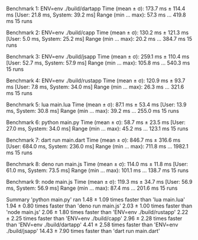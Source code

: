 Benchmark 1: ENV=env ./build/dartapp
  Time (mean ± σ):     173.7 ms ± 114.4 ms    [User: 21.8 ms, System: 39.2 ms]
  Range (min … max):    57.3 ms … 419.8 ms    15 runs
 
Benchmark 2: ENV=env ./build/capp
  Time (mean ± σ):     130.2 ms ± 121.3 ms    [User: 5.0 ms, System: 25.2 ms]
  Range (min … max):    20.2 ms … 384.7 ms    15 runs
 
Benchmark 3: ENV=env ./build/jsapp
  Time (mean ± σ):     259.1 ms ± 110.4 ms    [User: 52.7 ms, System: 57.9 ms]
  Range (min … max):   105.8 ms … 540.3 ms    15 runs
 
Benchmark 4: ENV=env ./build/rustapp
  Time (mean ± σ):     120.9 ms ±  93.7 ms    [User: 7.8 ms, System: 34.0 ms]
  Range (min … max):    26.3 ms … 321.6 ms    15 runs
 
Benchmark 5: lua main.lua
  Time (mean ± σ):      87.1 ms ±  53.4 ms    [User: 13.9 ms, System: 30.8 ms]
  Range (min … max):    39.2 ms … 255.0 ms    15 runs
 
Benchmark 6: python main.py
  Time (mean ± σ):      58.7 ms ±  23.5 ms    [User: 27.0 ms, System: 34.0 ms]
  Range (min … max):    45.2 ms … 123.1 ms    15 runs
 
Benchmark 7: dart run main.dart
  Time (mean ± σ):     846.7 ms ± 316.6 ms    [User: 684.0 ms, System: 236.0 ms]
  Range (min … max):   711.8 ms … 1982.1 ms    15 runs
 
Benchmark 8: deno run main.js
  Time (mean ± σ):     114.0 ms ±  11.8 ms    [User: 61.0 ms, System: 73.5 ms]
  Range (min … max):   101.1 ms … 138.7 ms    15 runs
 
Benchmark 9: node main.js
  Time (mean ± σ):     119.3 ms ±  34.7 ms    [User: 56.9 ms, System: 56.9 ms]
  Range (min … max):    87.4 ms … 201.6 ms    15 runs
 
Summary
  'python main.py' ran
    1.48 ± 1.09 times faster than 'lua main.lua'
    1.94 ± 0.80 times faster than 'deno run main.js'
    2.03 ± 1.00 times faster than 'node main.js'
    2.06 ± 1.80 times faster than 'ENV=env ./build/rustapp'
    2.22 ± 2.25 times faster than 'ENV=env ./build/capp'
    2.96 ± 2.28 times faster than 'ENV=env ./build/dartapp'
    4.41 ± 2.58 times faster than 'ENV=env ./build/jsapp'
   14.43 ± 7.90 times faster than 'dart run main.dart'
